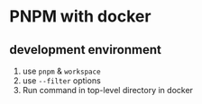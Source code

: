 # PNPM with docker

## development environment

1. use `pnpm` & `workspace`
2. use `--filter` options
3. Run command in top-level directory in docker
